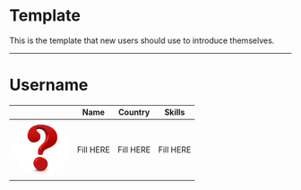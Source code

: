 # Template
This is the template that new users should use to introduce themselves.

--------
<!-- Template Begining-->
# Username




|                                                                         |   Name             |  Country    |  Skills                  |
|:-----------------------------------------------------------------------:|:--------:          |:--------:   |:--------:                |
|    <img src="./example.jpg" style="width:100px;border-radius: 50%;">    |      Fill HERE     |  Fill HERE  |        Fill HERE         |





<!-- Template Ending-->